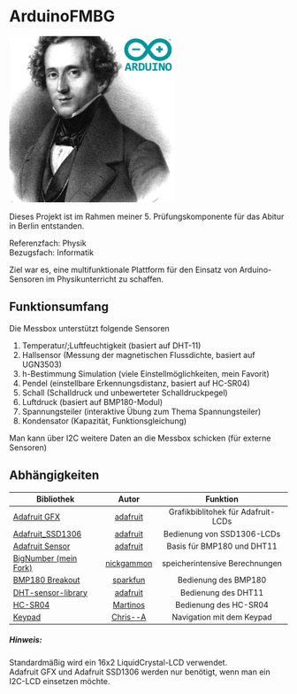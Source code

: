 # ArduinoFMBG
![ArduinoFMBG Logo](Materialien/logoSmall.png)

Dieses Projekt ist im Rahmen meiner 5. Prüfungskomponente für das Abitur in Berlin entstanden. 

Referenzfach: Physik\
Bezugsfach: Informatik

Ziel war es, eine multifunktionale Plattform für den Einsatz von Arduino-Sensoren im Physikunterricht zu schaffen.

## Funktionsumfang
Die Messbox unterstützt folgende Sensoren
1. Temperatur/;Luftfeuchtigkeit (basiert auf DHT-11)
2. Hallsensor (Messung der magnetischen Flussdichte, basiert auf UGN3503)
3. h-Bestimmung Simulation (viele Einstellmöglichkeiten, mein Favorit)
4. Pendel (einstellbare Erkennungsdistanz, basiert auf HC-SR04)
5. Schall (Schalldruck und unbewerteter Schalldruckpegel)
6. Luftdruck (basiert auf BMP180-Modul)
7. Spannungsteiler (interaktive Übung zum Thema Spannungsteiler)
8. Kondensator (Kapazität, Funktionsgleichung)


Man kann über I2C weitere Daten an die Messbox schicken (für externe Sensoren) 

## Abhängigkeiten

| Bibliothek    | Autor      | Funktion    |
| ------------- |:-------------:| :-----:|
| [Adafruit GFX](https://github.com/adafruit/Adafruit-GFX-Library)    | [adafruit](https://github.com/adafruit)      | Grafikbiblitohek für Adafruit-LCDs    |
| [Adafruit_SSD1306](https://github.com/adafruit/Adafruit_SSD1306)    | [adafruit](https://github.com/adafruit)      | Bedienung von SSD1306-LCDs
| [Adafruit Sensor](https://github.com/adafruit/Adafruit_Sensor)      | [adafruit](https://github.com/adafruit)      | Basis für BMP180 und DHT11   |
|[BigNumber (mein Fork)](https://github.com/leonardoInf/BigNumber)     | [nickgammon](https://github.com/nickgammon)     | speicherintensive Berechnungen    |
| [BMP180 Breakout](https://github.com/sparkfun/BMP180_Breakout_Arduino_Library)     | [sparkfun](https://github.com/sparkfun)     | Bedienung des BMP180   |
|[DHT-sensor-library](https://github.com/adafruit/DHT-sensor-library)     |  [adafruit](https://github.com/adafruit)   |  Bedienung des DHT11   |
[HC-SR04](https://github.com/Martinsos/arduino-lib-hc-sr04)     | [Martinos](https://github.com/Martinsos)     | Bedienung des HC-SR04     |
| [Keypad](https://github.com/Chris--A/Keypad)     | [Chris--A](https://github.com/Chris--A) | Navigation mit dem Keypad |

##### Hinweis: 
Standardmäßig wird ein 16x2 LiquidCrystal-LCD verwendet.\
Adafruit GFX und Adafruit SSD1306 werden nur benötigt, wenn man ein I2C-LCD einsetzen möchte. 

